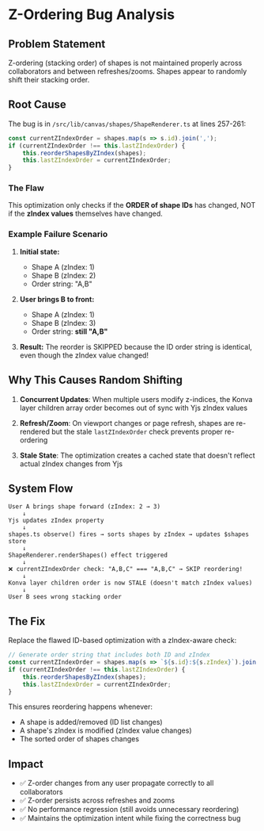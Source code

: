 # Z-Ordering Bug Analysis

## Problem Statement
Z-ordering (stacking order) of shapes is not maintained properly across collaborators and between refreshes/zooms. Shapes appear to randomly shift their stacking order.

## Root Cause

The bug is in `/src/lib/canvas/shapes/ShapeRenderer.ts` at lines 257-261:

```typescript
const currentZIndexOrder = shapes.map(s => s.id).join(',');
if (currentZIndexOrder !== this.lastZIndexOrder) {
    this.reorderShapesByZIndex(shapes);
    this.lastZIndexOrder = currentZIndexOrder;
}
```

### The Flaw

This optimization only checks if the **ORDER of shape IDs** has changed, NOT if the **zIndex values** themselves have changed.

### Example Failure Scenario

1. **Initial state:**
   - Shape A (zIndex: 1)
   - Shape B (zIndex: 2)
   - Order string: "A,B"

2. **User brings B to front:**
   - Shape A (zIndex: 1)
   - Shape B (zIndex: 3)
   - Order string: **still "A,B"**

3. **Result:** The reorder is SKIPPED because the ID order string is identical, even though the zIndex value changed!

## Why This Causes Random Shifting

1. **Concurrent Updates**: When multiple users modify z-indices, the Konva layer children array order becomes out of sync with Yjs zIndex values

2. **Refresh/Zoom**: On viewport changes or page refresh, shapes are re-rendered but the stale `lastZIndexOrder` check prevents proper re-ordering

3. **Stale State**: The optimization creates a cached state that doesn't reflect actual zIndex changes from Yjs

## System Flow

```
User A brings shape forward (zIndex: 2 → 3)
    ↓
Yjs updates zIndex property
    ↓
shapes.ts observe() fires → sorts shapes by zIndex → updates $shapes store
    ↓
ShapeRenderer.renderShapes() effect triggered
    ↓
❌ currentZIndexOrder check: "A,B,C" === "A,B,C" → SKIP reordering!
    ↓
Konva layer children order is now STALE (doesn't match zIndex values)
    ↓
User B sees wrong stacking order
```

## The Fix

Replace the flawed ID-based optimization with a zIndex-aware check:

```typescript
// Generate order string that includes both ID and zIndex
const currentZIndexOrder = shapes.map(s => `${s.id}:${s.zIndex}`).join(',');
if (currentZIndexOrder !== this.lastZIndexOrder) {
    this.reorderShapesByZIndex(shapes);
    this.lastZIndexOrder = currentZIndexOrder;
}
```

This ensures reordering happens whenever:
- A shape is added/removed (ID list changes)
- A shape's zIndex is modified (zIndex value changes)
- The sorted order of shapes changes

## Impact

- ✅ Z-order changes from any user propagate correctly to all collaborators
- ✅ Z-order persists across refreshes and zooms
- ✅ No performance regression (still avoids unnecessary reordering)
- ✅ Maintains the optimization intent while fixing the correctness bug

